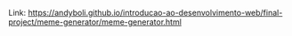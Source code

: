 Link: https://andyboli.github.io/introducao-ao-desenvolvimento-web/final-project/meme-generator/meme-generator.html
